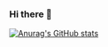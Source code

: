 ### Hi there 👋

[![Anurag's GitHub stats](https://github-readme-stats.vercel.app/api?username=xiaoACE6716&theme=dracula&show_icons=true)](https://github.com/anuraghazra/github-readme-stats)

<!-- [![Top Langs](https://github-readme-stats.vercel.app/api/top-langs/?username=xiaoACE6716&theme=dracula&show_icons=true)](https://github.com/anuraghazra/github-readme-stats) -->

<!--
**xiaoACE6716/xiaoACE6716** is a ✨ _special_ ✨ repository because its `README.md` (this file) appears on your GitHub profile.

Here are some ideas to get you started:

- 🔭 I’m currently working on ...
- 🌱 I’m currently learning ...
- 👯 I’m looking to collaborate on ...
- 🤔 I’m looking for help with ...
- 💬 Ask me about ...
- 📫 How to reach me: ...
- 😄 Pronouns: ...
- ⚡ Fun fact: ...
-->
